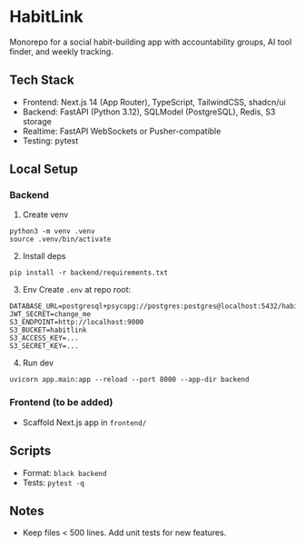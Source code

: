 # HabitLink

Monorepo for a social habit-building app with accountability groups, AI tool finder, and weekly tracking.

## Tech Stack
- Frontend: Next.js 14 (App Router), TypeScript, TailwindCSS, shadcn/ui
- Backend: FastAPI (Python 3.12), SQLModel (PostgreSQL), Redis, S3 storage
- Realtime: FastAPI WebSockets or Pusher-compatible
- Testing: pytest

## Local Setup

### Backend
1. Create venv
```
python3 -m venv .venv
source .venv/bin/activate
```
2. Install deps
```
pip install -r backend/requirements.txt
```
3. Env
Create `.env` at repo root:
```
DATABASE_URL=postgresql+psycopg://postgres:postgres@localhost:5432/habitlink
JWT_SECRET=change_me
S3_ENDPOINT=http://localhost:9000
S3_BUCKET=habitlink
S3_ACCESS_KEY=...
S3_SECRET_KEY=...
```
4. Run dev
```
uvicorn app.main:app --reload --port 8000 --app-dir backend
```

### Frontend (to be added)
- Scaffold Next.js app in `frontend/`

## Scripts
- Format: `black backend`
- Tests: `pytest -q`

## Notes
- Keep files < 500 lines. Add unit tests for new features.
